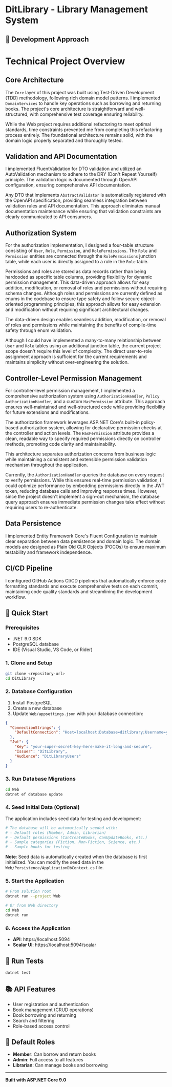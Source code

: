 # DitLibrary - Library Management System

## 🎯 Development Approach

# Technical Project Overview

## Core Architecture

The `Core` layer of this project was built using Test-Driven Development (TDD) methodology, following rich domain model patterns. I implemented `DomainServices` to handle key operations such as borrowing and returning books. The project's core architecture is straightforward and well-structured, with comprehensive test coverage ensuring reliability.

While the Web project requires additional refactoring to meet optimal standards, time constraints prevented me from completing this refactoring process entirely. The foundational architecture remains solid, with the domain logic properly separated and thoroughly tested.

## Validation and API Documentation

I implemented FluentValidation for DTO validation and utilized an AutoValidation mechanism to adhere to the DRY (Don't Repeat Yourself) principle. The validation logic is documented through OpenAPI configuration, ensuring comprehensive API documentation.

Any DTO that implements `AbstractValidator` is automatically registered with the OpenAPI specification, providing seamless integration between validation rules and API documentation. This approach eliminates manual documentation maintenance while ensuring that validation constraints are clearly communicated to API consumers.

## Authorization System

For the authorization implementation, I designed a four-table structure consisting of `User`, `Role`, `Permission`, and `RolePermissions`. The `Role` and `Permission` entities are connected through the `RolePermissions` junction table, while each user is directly assigned to a role in the `Role` table.

Permissions and roles are stored as data records rather than being hardcoded as specific table columns, providing flexibility for dynamic permission management. This data-driven approach allows for easy addition, modification, or removal of roles and permissions without requiring schema changes. Although roles and permissions are currently defined as enums in the codebase to ensure type safety and follow secure object-oriented programming principles, this approach allows for easy extension and modification without requiring significant architectural changes.

The data-driven design enables seamless addition, modification, or removal of roles and permissions while maintaining the benefits of compile-time safety through enum validation.

Although I could have implemented a many-to-many relationship between `User` and `Role` tables using an additional junction table, the current project scope doesn't require this level of complexity. The direct user-to-role assignment approach is sufficient for the current requirements and maintains simplicity without over-engineering the solution.

## Controller-Level Permission Management

For controller-level permission management, I implemented a comprehensive authorization system using `AuthorizationHandler`, `Policy AuthorizationHandler`, and a custom `HasPermission` attribute. This approach ensures well-maintained and well-structured code while providing flexibility for future extensions and modifications.

The authorization framework leverages ASP.NET Core's built-in policy-based authorization system, allowing for declarative permission checks at the controller and action levels. The `HasPermission` attribute provides a clean, readable way to specify required permissions directly on controller methods, promoting code clarity and maintainability.

This architecture separates authorization concerns from business logic while maintaining a consistent and extensible permission validation mechanism throughout the application.

Currently, the `AuthorizationHandler` queries the database on every request to verify permissions. While this ensures real-time permission validation, I could optimize performance by embedding permissions directly in the JWT token, reducing database calls and improving response times. However, since the project doesn't implement a sign-out mechanism, the database query approach ensures immediate permission changes take effect without requiring users to re-authenticate.

## Data Persistence

I implemented Entity Framework Core's Fluent Configuration to maintain clear separation between data persistence and domain logic. The domain models are designed as Plain Old CLR Objects (POCOs) to ensure maximum testability and framework independence.

## CI/CD Pipeline

I configured GitHub Actions CI/CD pipelines that automatically enforce code formatting standards and execute comprehensive tests on each commit, maintaining code quality standards and streamlining the development workflow.


## 🚀 Quick Start

### Prerequisites
- .NET 9.0 SDK
- PostgreSQL database
- IDE (Visual Studio, VS Code, or Rider)

### 1. Clone and Setup
```bash
git clone <repository-url>
cd DitLibrary
```

### 2. Database Configuration
1. Install PostgreSQL
2. Create a new database
3. Update `Web/appsettings.json` with your database connection:

```json
{
  "ConnectionStrings": {
    "DefaultConnection": "Host=localhost;Database=ditlibrary;Username=your_username;Password=your_password"
  },
  "Jwt": {
    "Key": "your-super-secret-key-here-make-it-long-and-secure",
    "Issuer": "DitLibrary",
    "Audience": "DitLibraryUsers"
  }
}
```

### 3. Run Database Migrations
```bash
cd Web
dotnet ef database update
```

### 4. Seed Initial Data (Optional)
The application includes seed data for testing and development:

```bash
# The database will be automatically seeded with:
# - Default roles (Member, Admin, Librarian)
# - Default permissions (CanCreateBooks, CanUpdateBooks, etc.)
# - Sample categories (Fiction, Non-Fiction, Science, etc.)
# - Sample books for testing
```

**Note**: Seed data is automatically created when the database is first initialized. You can modify the seed data in the `Web/Persistence/ApplicationDbContext.cs` file.

### 5. Start the Application
```bash
# From solution root
dotnet run --project Web

# Or from Web directory
cd Web
dotnet run
```

### 6. Access the Application
- **API**: https://localhost:5094
- **Scalar UI**: https://localhost:5094/scalar


## 🧪 Run Tests
```bash
dotnet test
```

## 📚 API Features
- User registration and authentication
- Book management (CRUD operations)
- Book borrowing and returning
- Search and filtering
- Role-based access control

## 🔐 Default Roles
- **Member**: Can borrow and return books
- **Admin**: Full access to all features
- **Librarian**: Can manage books and borrowing

---




**Built with ASP.NET Core 9.0**

